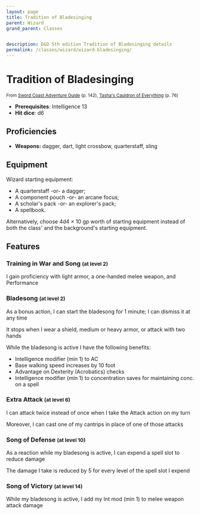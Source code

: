 ```yaml
---
layout: page
title: Tradition of Bladesinging
parent: Wizard
grand_parent: Classes


description: D&D 5th edition Tradition of Bladesinging details
permalink: /classes/wizard/wizard-bladesinging/
---
```


# Tradition of Bladesinging

<small>From <a target="_blank" href="https://dnd.wizards.com/products/tabletop-games/rpg-products/sc-adventurers-guide">Sword Coast Adventure Guide</a> (p. 142), <a target="_blank" href="https://dnd.wizards.com/products/tabletop-games/rpg-products/tashas-cauldron-everything">Tasha's Cauldron of Everything</a> (p. 76)</small>

- **Prerequisites**: Intelligence 13
- **Hit dice**: d6

## Proficiencies

- **Weapons:** dagger, dart, light crossbow, quarterstaff, sling

## Equipment


Wizard starting equipment:

- A quarterstaff -or- a dagger;
- A component pouch -or- an arcane focus;
- A scholar's pack -or- an explorer's pack;
- A spellbook.

Alternatively, choose 4d4 × 10 gp worth of starting equipment instead of both the class' and the background's starting equipment.


## Features

### Training in War and Song <small>(at level 2)</small>


I gain proficiency with light armor, a one-handed melee weapon, and Performance



### Bladesong <small>(at level 2)</small>


As a bonus action, I can start the bladesong for 1 minute; I can dismiss it at any time

It stops when I wear a shield, medium or heavy armor, or attack with two hands

While the bladesong is active I have the following benefits:
- Intelligence modifier (min 1) to AC
- Base walking speed increases by 10 foot
- Advantage on Dexterity (Acrobatics) checks
- Intelligence modifier (min 1) to concentration saves for maintaining conc. on a spell



### Extra Attack <small>(at level 6)</small>


I can attack twice instead of once when I take the Attack action on my turn

Moreover, I can cast one of my cantrips in place of one of those attacks



### Song of Defense <small>(at level 10)</small>


As a reaction while my bladesong is active, I can expend a spell slot to reduce damage

The damage I take is reduced by 5 for every level of the spell slot I expend



### Song of Victory <small>(at level 14)</small>


While my bladesong is active, I add my Int mod (min 1) to melee weapon attack damage


